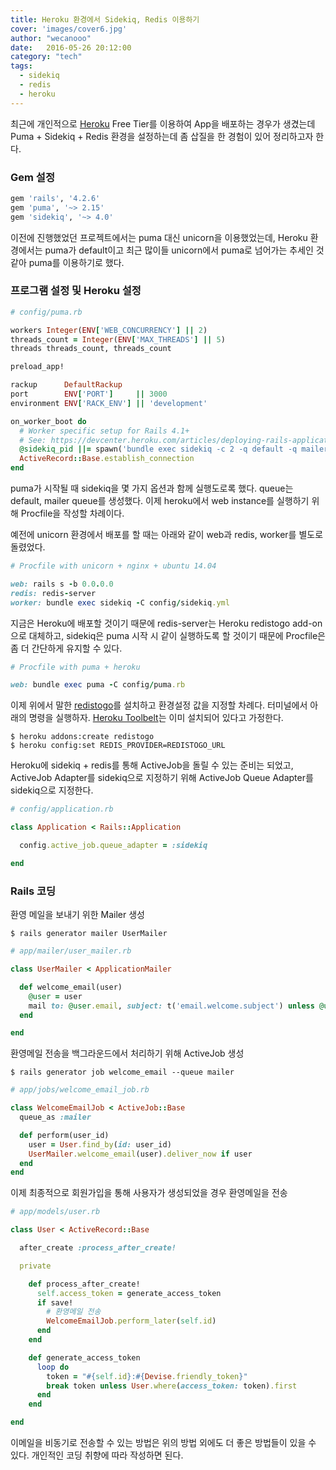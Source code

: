 ```yaml
---
title: Heroku 환경에서 Sidekiq, Redis 이용하기
cover: 'images/cover6.jpg'
author: "wecanooo"
date:   2016-05-26 20:12:00
category: "tech"
tags:
  - sidekiq
  - redis
  - heroku
---
```


최근에 개인적으로 [Heroku](http://heroku.com/) Free Tier를 이용하여 App을 배포하는 경우가 생겼는데 Puma + Sidekiq + Redis 환경을 설정하는데 좀 삽질을 한 경험이 있어 정리하고자 한다.

### Gem 설정

```ruby
gem 'rails', '4.2.6'
gem 'puma', '~> 2.15'
gem 'sidekiq', '~> 4.0'
```

이전에 진행했었던 프로젝트에서는 puma 대신 unicorn을 이용했었는데, Heroku 환경에서는 puma가 default이고 최근 많이들 unicorn에서 puma로 넘어가는 추세인 것 같아 puma를 이용하기로 했다.

### 프로그램 설정 및 Heroku 설정

```ruby
# config/puma.rb

workers Integer(ENV['WEB_CONCURRENCY'] || 2)
threads_count = Integer(ENV['MAX_THREADS'] || 5)
threads threads_count, threads_count

preload_app!

rackup      DefaultRackup
port        ENV['PORT']     || 3000
environment ENV['RACK_ENV'] || 'development'

on_worker_boot do
  # Worker specific setup for Rails 4.1+
  # See: https://devcenter.heroku.com/articles/deploying-rails-applications-with-the-puma-web-server#on-worker-boot
  @sidekiq_pid ||= spawn('bundle exec sidekiq -c 2 -q default -q mailer')
  ActiveRecord::Base.establish_connection
end
```


puma가 시작될 때 sidekiq을 몇 가지 옵션과 함께 실행도로록 했다. queue는 default, mailer queue를 생성했다.
이제 heroku에서 web instance를 실행하기 위해 Procfile을 작성할 차례이다.

예전에 unicorn 환경에서 배포를 할 때는 아래와 같이 web과 redis, worker를 별도로 돌렸었다.

```ruby
# Procfile with unicorn + nginx + ubuntu 14.04

web: rails s -b 0.0.0.0
redis: redis-server
worker: bundle exec sidekiq -C config/sidekiq.yml
```

지금은 Heroku에 배포할 것이기 때문에 redis-server는 Heroku redistogo add-on 으로 대체하고, sidekiq은 puma 시작 시 같이 실행하도록 할 것이기 때문에 Procfile은 좀 더 간단하게 유지할 수 있다.

```ruby
# Procfile with puma + heroku

web: bundle exec puma -C config/puma.rb
```

이제 위에서 말한 [redistogo](https://elements.heroku.com/addons/redistogo)를 설치하고 환경설정 값을 지정할 차례다.
터미널에서 아래의 명령을 실행하자. [Heroku Toolbelt](https://toolbelt.heroku.com/)는 이미 설치되어 있다고 가정한다.

```shell
$ heroku addons:create redistogo
$ heroku config:set REDIS_PROVIDER=REDISTOGO_URL
```

Heroku에 sidekiq + redis를 통해 ActiveJob을 돌릴 수 있는 준비는 되었고, ActiveJob Adapter를 sidekiq으로 지정하기 위해 ActiveJob Queue Adapter를 sidekiq으로 지정한다.

```ruby
# config/application.rb

class Application < Rails::Application

  config.active_job.queue_adapter = :sidekiq

end
```

### Rails 코딩

환영 메일을 보내기 위한 Mailer 생성

```shell
$ rails generator mailer UserMailer
```

```ruby
# app/mailer/user_mailer.rb

class UserMailer < ApplicationMailer

  def welcome_email(user)
    @user = user
    mail to: @user.email, subject: t('email.welcome.subject') unless @user.email.empty?
  end

end
```

환영메일 전송을 백그라운드에서 처리하기 위해 ActiveJob 생성

```shell
$ rails generator job welcome_email --queue mailer
```

```ruby
# app/jobs/welcome_email_job.rb

class WelcomeEmailJob < ActiveJob::Base
  queue_as :mailer

  def perform(user_id)
    user = User.find_by(id: user_id)
    UserMailer.welcome_email(user).deliver_now if user
  end
end
```

이제 최종적으로 회원가입을 통해 사용자가 생성되었을 경우 환영메일을 전송

```ruby
# app/models/user.rb

class User < ActiveRecord::Base

  after_create :process_after_create!

  private

    def process_after_create!
      self.access_token = generate_access_token
      if save!
        # 환영메일 전송
        WelcomeEmailJob.perform_later(self.id)
      end
    end

    def generate_access_token
      loop do
        token = "#{self.id}:#{Devise.friendly_token}"
        break token unless User.where(access_token: token).first
      end
    end

end
```

이메일을 비동기로 전송할 수 있는 방법은 위의 방법 외에도 더 좋은 방법들이 있을 수 있다.
개인적인 코딩 취향에 따라 작성하면 된다.
